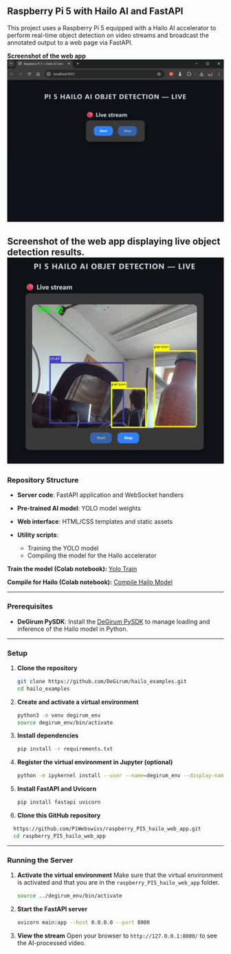 ## Raspberry Pi 5 with Hailo AI and FastAPI

This project uses a Raspberry Pi 5 equipped with a Hailo AI accelerator to perform real-time object detection on video streams and broadcast the annotated output to a web page via FastAPI.

**Screenshot of the web app**
![web_app_live](templates/static/ressources/web_app_live.png)

**Screenshot of the web app displaying live object detection results.**
![Screenshot_web_app_live](Screenshot_web_app_live.png)
---

### Repository Structure

* **Server code**: FastAPI application and WebSocket handlers
* **Pre-trained AI model**: YOLO model weights
* **Web interface**: HTML/CSS templates and static assets
* **Utility scripts**:

  * Training the YOLO model
  * Compiling the model for the Hailo accelerator

**Train the model (Colab notebook):**
[Yolo Train](https://colab.research.google.com/drive/1kkYMit4gj5RQPTyDT4U0StDJmXVad0Oz?usp=sharing)

**Compile for Hailo (Colab notebook):**
[Compile Hailo Model](https://colab.research.google.com/drive/1cI-a5BHdVLQiYJJdzprg2WqeuU2pA_YQ?usp=drive_link)

---

### Prerequisites

* **DeGirum PySDK**: Install the [DeGirum PySDK](https://github.com/DeGirum/hailo_examples/blob/main/README.md) to manage loading and inference of the Hailo model in Python.

---

### Setup

1. **Clone the repository**

   ```bash
   git clone https://github.com/DeGirum/hailo_examples.git
   cd hailo_examples
   ```

2. **Create and activate a virtual environment**

   ```bash
   python3 -m venv degirum_env
   source degirum_env/bin/activate
   ```

3. **Install dependencies**

   ```bash
   pip install -r requirements.txt
   ```

4. **Register the virtual environment in Jupyter (optional)**

   ```bash
   python -m ipykernel install --user --name=degirum_env --display-name "Python (degirum_env)"
   ```

5. **Install FastAPI and Uvicorn**

   ```bash
   pip install fastapi uvicorn
   ```

6. **Clone this GitHub repository**

 ```bash
   https://github.com/PiWebswiss/raspberry_PI5_hailo_web_app.git
   cd raspberry_PI5_hailo_web_app
   ```
---

### Running the Server

1. **Activate the virtual environment**
   Make sure that the virtual environment is activated and that you are in the `raspberry_PI5_hailo_web_app` folder.

   ```bash
   source ../degirum_env/bin/activate
   ```

3. **Start the FastAPI server**

   ```bash
   uvicorn main:app --host 0.0.0.0 --port 8000
   ```

4. **View the stream**
   Open your browser to `http://127.0.0.1:8000/` to see the AI-processed video.

